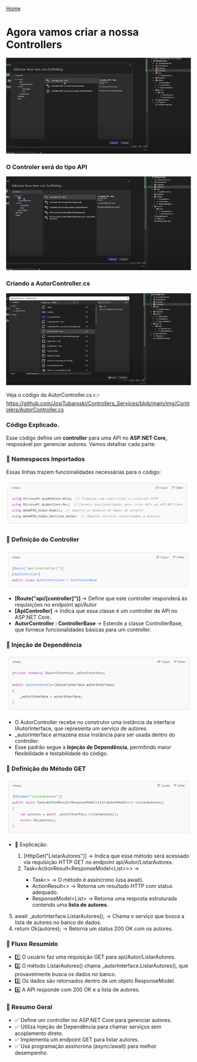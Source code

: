 <div> 
<p><a href="https://github.com/JosiTubaroski/Controllers_Services/blob/main/README.md">Home</a></p>
</div> 


# Agora vamos criar a nossa Controllers

<img src="https://github.com/JosiTubaroski/Controllers_Services/blob/main/img/20250226_Criando_Controller.png"/>

### O Controler será do tipo API

<img src="https://github.com/JosiTubaroski/Controllers_Services/blob/main/img/Controlers/02_Controler_API.png"/>

### Criando a AutorController.cs

<img src="https://github.com/JosiTubaroski/Controllers_Services/blob/main/img/Controlers/03_Criando_Autor_Controler.png"/>

Veja o código da AutorController.cs 👉 https://github.com/JosiTubaroski/Controllers_Services/blob/main/img/Controlers/AutorController.cs

### Código Explicado.

Esse código define um <b>controller</b> para uma API no <b>ASP.NET Core,</b> resposável por gerenciar autores.
Vamos detalhar cada parte:

### 🔹 Namespaces Importados

Essas linhas trazem funcionalidades necessárias para o código:

<img src="https://github.com/JosiTubaroski/AutorController/blob/main/img/03_Bibliotecas.png"/>

### 🔹 Definição do Controller

<img src="https://github.com/JosiTubaroski/AutorController/blob/main/img/04_Definindo_API_Controller.png"/>

- <b>[Route("api/[controller]")]</b> → Define que este controller responderá às requisições no endpoint api/Autor
- <b>[ApiController] </b> → Indica que essa classe é um controller de API no ASP.NET Core.
- <b> AutorController : ControllerBase </b>  → Estende a classe ControllerBase, que fornece funcionalidades básicas para um controller.

### 🔹 Injeção de Dependência

<img src="https://github.com/JosiTubaroski/AutorController/blob/main/img/06_Injecao_Dependencia.png"/>

- O AutorController recebe no construtor uma instância da interface IAutorInterface, que representa um serviço de autores.
- _autorInterface armazena essa instância para ser usada dentro do controller.
- Esse padrão segue a <b>Injeção de Dependência</b>, permitindo maior flexibilidade e testabilidade do código.

### 🔹 Definição do Método GET

<img src="https://github.com/JosiTubaroski/AutorController/blob/main/img/07_Listar_Autores.png"/>

- 🔹 Explicação:

  1. [HttpGet("ListarAutores")] → Indica que esse método será acessado via requisição HTTP GET no endpoint api/Autor/ListarAutores.
  2. Task<ActionResult<ResponseModel<List<AutorModel>>>> →
     - Task<> → O método é assíncrono (usa await).
     - ActionResult<> → Retorna um resultado HTTP com status adequado.
     - ResponseModel<List<AutorModel>> → Retorna uma resposta estruturada contendo uma <b>lista de autores.</b>

 3. await _autorInterface.ListarAutores(); → Chama o serviço que busca a lista de autores no banco de dados.
 4. return Ok(autores); → Retorna um status 200 OK com os autores.

### 🔹 Fluxo Resumido

- 1️⃣ O usuário faz uma requisição GET para api/Autor/ListarAutores.
- 2️⃣ O método ListarAutores() chama _autorInterface.ListarAutores(), que provavelmente busca os dados no banco.
- 3️⃣ Os dados são retornados dentro de um objeto ResponseModel.
- 4️⃣ A API responde com 200 OK e a lista de autores.

### 🔹 Resumo Geral

- ✅ Define um controller no ASP.NET Core para gerenciar autores.
- ✅ Utiliza Injeção de Dependência para chamar serviços sem acoplamento direto.
- ✅ Implementa um endpoint GET para listar autores.
- ✅ Usa programação assíncrona (async/await) para melhor desempenho.






